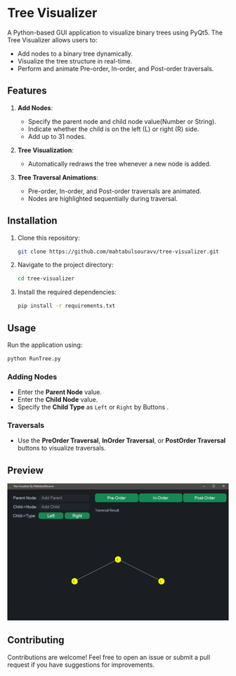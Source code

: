 # Tree Visualizer

A Python-based GUI application to visualize binary trees using PyQt5. The Tree Visualizer allows users to:

- Add nodes to a binary tree dynamically.
- Visualize the tree structure in real-time.
- Perform and animate Pre-order, In-order, and Post-order traversals.

## Features

1. **Add Nodes**: 
   - Specify the parent node and child node value(Number or String).
   - Indicate whether the child is on the left (L) or right (R) side.
   - Add up to 31 nodes.

2. **Tree Visualization**:
   - Automatically redraws the tree whenever a new node is added.

3. **Tree Traversal Animations**:
   - Pre-order, In-order, and Post-order traversals are animated.
   - Nodes are highlighted sequentially during traversal.

## Installation

1. Clone this repository:
   ```bash
   git clone https://github.com/mahtabulsouravv/tree-visualizer.git
   ```
2. Navigate to the project directory:
   ```bash
   cd tree-visualizer
   ```

3. Install the required dependencies:
   ```bash
   pip install -r requirements.txt
   ```

## Usage

Run the application using:
```bash
python RunTree.py
```

### Adding Nodes
- Enter the **Parent Node** value.
- Enter the **Child Node** value.
- Specify the **Child Type** as `Left` or `Right` by Buttons .

### Traversals
- Use the **PreOrder Traversal**, **InOrder Traversal**, or **PostOrder Traversal** buttons to visualize traversals.

## Preview

![Tree Visualizer](https://github.com/mahtabulsouravv/tree-visualizer/blob/main/Resources/PreviewTree.PNG)


## Contributing

Contributions are welcome! Feel free to open an issue or submit a pull request if you have suggestions for improvements.

